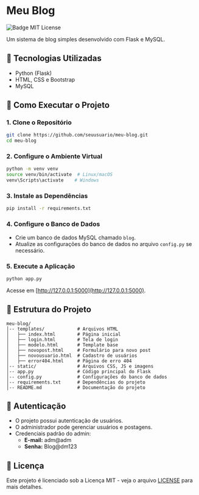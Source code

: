 # Meu Blog

![Badge MIT License](https://img.shields.io/badge/License-MIT-green.svg)

Um sistema de blog simples desenvolvido com Flask e MySQL.

## 📌 Tecnologias Utilizadas

- Python (Flask)
- HTML, CSS e Bootstrap
- MySQL

## 🚀 Como Executar o Projeto

### 1. Clone o Repositório
```bash
git clone https://github.com/seuusuario/meu-blog.git
cd meu-blog
```

### 2. Configure o Ambiente Virtual
```bash
python -m venv venv
source venv/bin/activate  # Linux/macOS
venv\Scripts\activate    # Windows
```

### 3. Instale as Dependências
```bash
pip install -r requirements.txt
```

### 4. Configure o Banco de Dados
- Crie um banco de dados MySQL chamado `blog`.
- Atualize as configurações do banco de dados no arquivo `config.py` se necessário.

### 5. Execute a Aplicação
```bash
python app.py
```
Acesse em [http://127.0.0.1:5000](http://127.0.0.1:5000).

## 📂 Estrutura do Projeto

```
meu-blog/
│-- templates/            # Arquivos HTML
│   ├── index.html        # Página inicial
│   ├── login.html        # Tela de login
│   ├── modelo.html       # Template base
│   ├── novopost.html     # Formulário para novo post
│   ├── novousuario.html  # Cadastro de usuários
│   ├── error404.html     # Página de erro 404
│-- static/               # Arquivos CSS, JS e imagens
│-- app.py                # Código principal do Flask
│-- config.py             # Configurações do banco de dados
│-- requirements.txt      # Dependências do projeto
│-- README.md             # Documentação do projeto
```

## 🔑 Autenticação
- O projeto possui autenticação de usuários.
- O administrador pode gerenciar usuários e postagens.
- Credenciais padrão do admin:
  - **E-mail:** adm@adm
  - **Senha:** Blog@dm123

## 📜 Licença
Este projeto é licenciado sob a Licença MIT - veja o arquivo [LICENSE](LICENSE) para mais detalhes.


